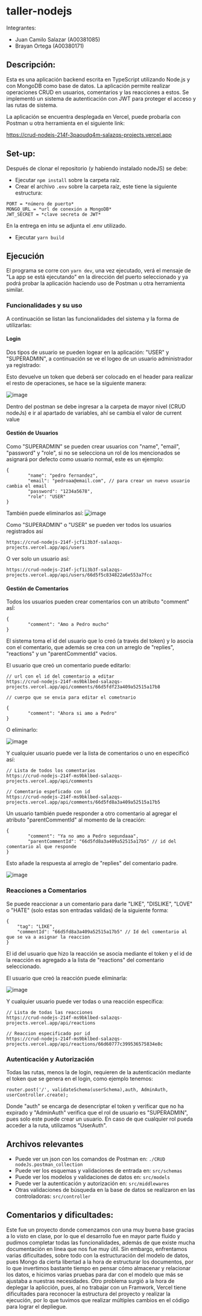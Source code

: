 # taller-nodejs

Integrantes:

- Juan Camilo Salazar (A00381085)
- Brayan Ortega (A00380171)


## Descripción:

Esta es una aplicación backend escrita en TypeScript utilizando Node.js y con MongoDB como base de datos. La aplicación permite realizar operaciones CRUD en usuarios, comentarios y las reacciones a estos.  Se implementó un sistema de autenticación con JWT para proteger el acceso y las rutas de sistema.

La aplicación se encuentra desplegada en Vercel, puede probarla con Postman u otra herramienta en el siguiente link:

https://crud-nodejs-214f-3paoudg4m-salazqs-projects.vercel.app 

## Set-up:

Después de clonar el repositorio (y habiendo instalado nodeJS) se debe:

- Ejecutar `npm install` sobre la carpeta raíz.
- Crear el archivo `.env` sobre la carpeta raíz, este tiene la siguiente estructura:
```
PORT = *número de puerto*
MONGO_URL = *url de conexión a MongoDB*
JWT_SECRET = *clave secreta de JWT*
```
En la entrega en intu se adjunta el .env utilizado.

- Ejecutar `yarn build`


## Ejecución 

El programa se corre con  `yarn dev`, una vez ejecutado, verá el mensaje de "La app se está ejecutando" en la dirección del puerto seleccionado y ya podrá probar la aplicación haciendo uso de Postman u otra herramienta similar.

### Funcionalidades y su uso

A continuación se listan las funcionalidades del sistema y la forma de utilizarlas:


#### Login 

Dos tipos de usuario se pueden logear en la aplicación: "USER" y "SUPERADMIN", a continuación se ve el logeo de un usuario administrador ya registrado:



Esto devuelve un token que deberá ser colocado en el header para realizar el resto de operaciones, se hace se la siguiente manera:

![image](https://github.com/user-attachments/assets/f405d4f2-2f37-4873-a924-739b438bc72d)

Dentro del postman se debe ingresar a la carpeta de mayor nivel (CRUD nodeJs) e ir al apartado de variables, ahí se cambia el valor de current value

#### Gestión de Usuarios

Como "SUPERADMIN" se pueden crear usuarios con "name", "email", "password" y "role", si no se selecciona un rol de los mencionados se asignará por defecto como usuario normal, este es un ejemplo:

```
{
        "name": "pedro fernandez",
        "email": "pedroaa@email.com", // para crear un nuevo usuario cambia el email
        "password": "1234a5678",
        "role": "USER"
}
```

También puede eliminarlos así:
![image](https://github.com/user-attachments/assets/a7a8ce18-26d4-4a4b-915a-6630a33ff156)



Como "SUPERADMIN" o "USER" se pueden ver todos los usuarios registrados así

```
https://crud-nodejs-214f-jcf1i3b3f-salazqs-projects.vercel.app/api/users
```

O ver solo un usuario así:

```
https://crud-nodejs-214f-jcf1i3b3f-salazqs-projects.vercel.app/api/users/66d5f5c834822a6e553a7fcc
```

#### Gestión de Comentarios

Todos los usuarios pueden crear comentarios con un atributo "comment" asÍ:

```
{
        "comment": "Amo a Pedro mucho"
}
```

El sistema toma el id del usuario que lo creó (a través del token) y lo asocia con el comentario, que además se crea con un arreglo de "replies", "reactions" y un "parentCommentId" vacios.


El usuario que creó un comentario puede editarlo:

```
// url con el id del comentario a editar
https://crud-nodejs-214f-ms9bklbed-salazqs-projects.vercel.app/api/comments/66d5fdf23a409a52515a17b8

// cuerpo que se envia para editar el cometnario

{
        "comment": "Ahora si amo a Pedro"
}
```


O eliminarlo:

![image](https://github.com/user-attachments/assets/c1f80485-f076-4f96-8bd6-792ffaa5c1ba)


Y cualquier usuario puede ver la lista de comentarios o uno en especificó así:

```
// Lista de todos los comentarios
https://crud-nodejs-214f-ms9bklbed-salazqs-projects.vercel.app/api/comments

// Comentario espeficado con id
https://crud-nodejs-214f-ms9bklbed-salazqs-projects.vercel.app/api/comments/66d5fd8a3a409a52515a17b5
```

Un usuario también puede responder a otro comentario al agregar el atributo "parentCommentId" al momento de la creación:

```
{
        "comment": "Ya no amo a Pedro segundaaa",
        "parentCommentId": "66d5fd8a3a409a52515a17b5" // id del comentario al que responde
}
```

Esto añade la respuesta al arreglo de "replies" del comentario padre.

![image](https://github.com/user-attachments/assets/3a50cb0b-d2a1-4991-85e0-9c673a5efed3)


### Reacciones a Comentarios

Se puede reaccionar a un comentario para darle "LIKE", "DISLIKE", "LOVE" o "HATE" (solo estas son entradas validas) de la siguiente forma:

```
{
    "tag": "LIKE",
    "commentId": "66d5fd8a3a409a52515a17b5" // Id del comentario al que se va a asignar la reaccion
}
```

El id del usuario que hizo la reacción se asocia mediante el token y el id de la reacción es agregado a la lista de "reactions" del comentario seleccionado.


El usuario que creó la reacción puede eliminarla:

![image](https://github.com/user-attachments/assets/0fad7ee5-0ffa-4b47-92ef-dc21b77af2f8)


Y cualquier usuario puede ver todas o una reacción específica:

```
// Lista de todas las reacciones
https://crud-nodejs-214f-ms9bklbed-salazqs-projects.vercel.app/api/reactions

// Reaccion especificado por id
https://crud-nodejs-214f-ms9bklbed-salazqs-projects.vercel.app/api/reactions/66d60777c399536575834e8c
```

### Autenticación y Autorización

Todas las rutas, menos la de login, requieren de la autenticación mediante el token que se genera en el login, como ejemplo tenemos:

`router.post('/', validateSchema(userSchema),auth, AdminAuth, userController.create);`

Donde "auth" se encarga de desencriptar el token y verificar que no ha expirado y "AdminAuth" verifica que el rol de usuario es "SUPERADMIN", pues solo este puede crear un usuario. En caso de que cualquier rol pueda acceder a la ruta, utilizamos "UserAuth".



## Archivos relevantes

- Puede ver un json con los comandos de Postman en: `./CRUD nodeJs.postman_collection`
- Puede ver los esquemas y validaciones de entrada en: `src/schemas`
- Puede ver los modelos y validaciones de datos en: `src/models`
- Puede ver la autenticación y autorización en: `src/middlewares`
- Otras validaciones de búsqueda en la base de datos se realizaron en las controladoras: `src/controller`



## Comentarios y dificultades:

Este fue un proyecto donde comenzamos con una muy buena base gracias a lo visto en clase, por lo que el desarrollo fue en mayor parte fluido y pudimos completar todas las funcionalidades, además de que existe mucha documentación en linea que nos fue muy útil. Sin embargo, enfrentamos varias dificultades, sobre todo con la estructuración del modelo de datos, pues Mongo da cierta libertad a la hora de estructurar los documentos, por lo que invertimos bastante tiempo en pensar cómo almacenar y relacionar los datos, e hicimos varias pruebas para dar con el modelo que más se ajustaba a nuestras necesidades. Otro problema surgió a la hora de deplegar la aplicción, pues, al no trabajar con un Framwork, Vercel tiene dificultades para reconocer la estructura del proyecto y realizar la ejecución, por lo que tuvimos que realizar múltiples cambios en el código para lograr el depliegue.



